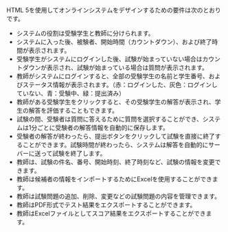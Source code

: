 HTML 5を使用してオンラインシステムをデザインするための要件は次のとおりです。

- システムの役割は受験学生と教師に分けられます。
- システムに入った後、被験者、開始時間（カウントダウン）、および終了時間が表示されます。
- 受験学生がシステムにログインした後、試験が始まっていない場合はカウントダウンが表示され、試験が始まっている場合は質問が表示されます。
- 教師がシステムにログインすると、全部の受験学生の名前と学生番号、およびステータス情報が表示されます。（赤：ログインした、灰色：ログインしていない、青：受験中、緑：提出済み）
- 教師がある受験学生をクリックすると、その受験学生の解答が表示され、学生の解答を評価することもできます。
- 試験の間、受験者は質問に答えるために質問を選択することができ、システムは1分ごとに受験者の解答情報を自動的に保存します。
- 受験者の解答が終わったら、提出ボタンをクリックして試験を直接に終了することができます。試験時間が終わったら、システムは解答を自動的にサーバーに送って試験を終了します。
- 教師は、試験の件名、番号、開始時刻、終了時刻など、試験の情報を変更できます。
- 教師は候補者の情報をインポートするためにExcelを使用することができます。
- 教師は試験問題の追加、削除、変更などの試験問題の内容を管理できます。
- 教師はPDF形式でテスト結果をエクスポートすることができます。
- 教師はExcelファイルとしてスコア結果をエクスポートすることができます。